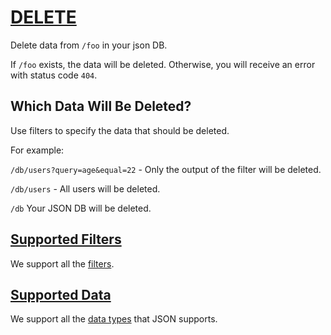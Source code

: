 
# [DELETE](#DELETE)
Delete data from `/foo` in your json DB.

If `/foo` exists, the data will be deleted. Otherwise, you will receive an error with status code `404`.



## Which Data Will Be Deleted?
Use filters to specify the data that should be deleted.


For example:


`/db/users?query=age&equal=22`  - Only the output of the filter will be deleted.

`/db/users` - All users will be deleted.

`/db` Your JSON DB will be deleted.



## [Supported Filters](#supported-filters)

We support all the [filters](/documentation/get-started#filters).


## [Supported Data](#supported-data)

We support all the [data types](/documentation/get-started#data-types) that JSON supports.
